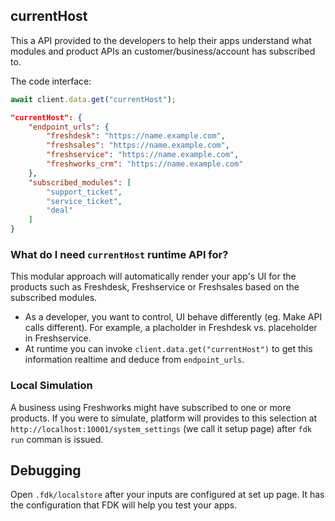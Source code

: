 ## currentHost

This a API provided to the developers to help their apps understand what modules and product APIs an customer/business/account has subscribed to.

The code interface:

```js
await client.data.get("currentHost");
```

```json
"currentHost": {
    "endpoint_urls": {
        "freshdesk": "https://name.example.com",
        "freshsales": "https://name.example.com",
        "freshservice": "https://name.example.com",
        "freshworks_crm": "https://name.example.com"
    },
    "subscribed_modules": [
        "support_ticket",
        "service_ticket",
        "deal"
    ]
}
```

### What do I need `currentHost` runtime API for?

This modular approach will automatically render your app's UI for the products such as Freshdesk, Freshservice or Freshsales based on the subscribed modules.

- As a developer, you want to control, UI behave differently (eg. Make API calls different). For example, a placholder in Freshdesk vs. placeholder in Freshservice.
- At runtime you can invoke `client.data.get("currentHost")` to get this information realtime and deduce from `endpoint_urls`.

### Local Simulation

A business using Freshworks might have subscribed to one or more products. If you were to simulate, platform will provides to this selection at `http://localhost:10001/system_settings` (we call it setup page) after `fdk run` comman is issued.

## Debugging

Open `.fdk/localstore` after your inputs are configured at set up page. It has the configuration that FDK will help you test your apps.
